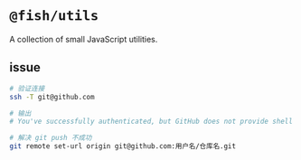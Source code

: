 
# `@fish/utils`

A collection of small JavaScript utilities.


## issue

```sh
# 验证连接
ssh -T git@github.com

# 输出
# You've successfully authenticated, but GitHub does not provide shell access.

# 解决 git push 不成功
git remote set-url origin git@github.com:用户名/仓库名.git
```